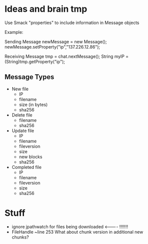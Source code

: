 Ideas and brain tmp
===================

Use Smack "properties" to include information in Message objects

Example:

Sending
Message newMessage = new Message();
newMessage.setProperty("ip","137.226.12.86");

Receiving
Message tmp = chat.nextMessage();
String myIP = (String)tmp.getProperty("ip");

Message Types
---------------

* New file
	* IP
	* filename
	* size (in bytes)
	* sha256
* Delete file
	* filename
	* sha256
* Update file
	* IP
	* filename
	* fileversion
	* size
	* new blocks
	* sha256
* Completed file
	* IP
	* filename
	* fileversion
	* size
	* sha256

Stuff
=====

* ignore jpathwatch for files being downloaded <---- !!!!!!!
* FileHandle ~line 253 What about chunk version in additional new chunks?
